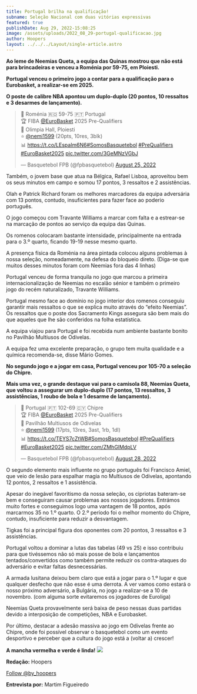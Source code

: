 ```yaml
---
title: Portugal brilha na qualificação!
subname: Seleção Nacional com duas vitórias expressivas
featured: true
publishDate: Aug 29, 2022-15:08:25
image: /assets/uploads/2022_08_29-portugal-qualificacao.jpg
author: Hoopers
layout: ../../../Layout/single-article.astro
---
```

<!--StartFragment-->

**Ao leme de Neemias Queta, a equipa das Quinas mostrou que não está para brincadeiras e venceu a Roménia por 59-75, em Ploiesti.** 

**Portugal venceu o primeiro jogo a contar para a qualificação para o Eurobasket, a realizar-se em 2025.**

**O poste de calibre NBA apontou um duplo-duplo (20 pontos, 10 ressaltos e 3 desarmes de lançamento).** 

<!--StartFragment-->

<blockquote class="twitter-tweet"><p lang="und" dir="ltr">🏀 Roménia 🇷🇴 59-75 🇵🇹 Portugal<br>🏆 FIBA <a href="https://twitter.com/EuroBasket?ref_src=twsrc%5Etfw">@EuroBasket</a> 2025 Pre-Qualifiers<br>📍 Olimpia Hall, Ploiesti<br>⭐ <a href="https://twitter.com/nemi1599?ref_src=twsrc%5Etfw">@nemi1599</a> (20pts, 10res, 3blk)<br>📊 <a href="https://t.co/LEspalm6N6">https://t.co/LEspalm6N6</a><a href="https://twitter.com/hashtag/SomosBasquetebol?src=hash&amp;ref_src=twsrc%5Etfw">#SomosBasquetebol</a> <a href="https://twitter.com/hashtag/PreQualifiers?src=hash&amp;ref_src=twsrc%5Etfw">#PreQualifiers</a> <a href="https://twitter.com/hashtag/EuroBasket2025?src=hash&amp;ref_src=twsrc%5Etfw">#EuroBasket2025</a> <a href="https://t.co/3GeMNzVGbJ">pic.twitter.com/3GeMNzVGbJ</a></p>&mdash; Basquetebol FPB (@fpbasquetebol) <a href="https://twitter.com/fpbasquetebol/status/1562858057222483971?ref_src=twsrc%5Etfw">August 25, 2022</a></blockquote> <script async src="https://platform.twitter.com/widgets.js" charset="utf-8"></script>

<!--EndFragment-->

Também, o jovem base que atua na Bélgica, Rafael Lisboa, aproveitou bem os seus minutos em campo e somou 17 pontos, 3 ressaltos e 2 assistências.

Olah e Patrick Richard foram os melhores marcadores da equipa adversária com 13 pontos, contudo, insuficientes para fazer face ao poderio português.

O jogo começou com Travante Williams a marcar com falta e a estrear-se na marcação de pontos ao serviço da equipa das Quinas. 

Os romenos colocaram bastante intensidade, principalmente na entrada para o 3.º quarto, ficando 19-19 nesse mesmo quarto. 

A presença física da Roménia na área pintada colocou alguns problemas à nossa seleção, nomeadamente, na defesa do bloqueio direto. (Diga-se que muitos desses minutos foram com Neemias fora das 4 linhas)

Portugal venceu de forma tranquila no jogo que marcou a primeira internacionalização de Neemias no escalão sénior e também o primeiro jogo do recém naturalizado, Travante Williams.

Portugal mesmo face ao domínio no jogo interior dos romenos conseguiu garantir mais ressaltos o que se explica muito através do “efeito Neemias”. Os ressaltos que o poste dos Sacramento Kings assegura são bem mais do que aqueles que lhe são conferidos na folha estatística. 

A equipa viajou para Portugal e foi recebida num ambiente bastante bonito no Pavilhão Multiusos de Odivelas. 

A equipa fez uma excelente preparação, o grupo tem muita qualidade e a química recomenda-se, disse Mário Gomes.

**No segundo jogo e a jogar em casa, Portugal venceu por 105-70 a seleção do Chipre.** 

**Mais uma vez, o grande destaque vai para o camisola 88, Neemias Queta, que voltou a assegurar um duplo-duplo (17 pontos, 13 ressaltos, 3 assistências, 1 roubo de bola e 1 desarme de lançamento). <!--StartFragment-->**[](https://twitter.com/fpbasquetebol/status/1563946957856538626?s=21)

<blockquote class="twitter-tweet"><p lang="pt" dir="ltr">🏀 Portugal 🇵🇹 102-69 🇨🇾 Chipre<br>🏆 FIBA <a href="https://twitter.com/EuroBasket?ref_src=twsrc%5Etfw">@EuroBasket</a> 2025 Pre-Qualifiers<br>📍 Pavilhão Multiusos de Odivelas<br>⭐ <a href="https://twitter.com/nemi1599?ref_src=twsrc%5Etfw">@nemi1599</a> (17pts, 13res, 3ast, 1rb, 1dl)<br>📊 <a href="https://t.co/TEYS7cZtWB">https://t.co/TEYS7cZtWB</a><a href="https://twitter.com/hashtag/SomosBasquetebol?src=hash&amp;ref_src=twsrc%5Etfw">#SomosBasquetebol</a> <a href="https://twitter.com/hashtag/PreQualifiers?src=hash&amp;ref_src=twsrc%5Etfw">#PreQualifiers</a> <a href="https://twitter.com/hashtag/EuroBasket2025?src=hash&amp;ref_src=twsrc%5Etfw">#EuroBasket2025</a> <a href="https://t.co/ZMhGlMdpLV">pic.twitter.com/ZMhGlMdpLV</a></p>&mdash; Basquetebol FPB (@fpbasquetebol) <a href="https://twitter.com/fpbasquetebol/status/1563946957856538626?ref_src=twsrc%5Etfw">August 28, 2022</a></blockquote> <script async src="https://platform.twitter.com/widgets.js" charset="utf-8"></script>

<!--EndFragment-->

O segundo elemento mais influente no grupo português foi Francisco Amiel, que veio de lesão para espalhar magia no Multiusos de Odivelas, apontando 12 pontos, 2 ressaltos e 1 assistência. 

Apesar do inegável favoritismo da nossa seleção, os cipriotas bateram-se bem e conseguiram causar problemas aos nossos jogadores. Entrámos muito fortes e conseguimos logo uma vantagem de 18 pontos, após marcarmos 35 no 1.º quarto. O 2.º período foi o melhor momento do Chipre, contudo, insuficiente para reduzir a desvantagem.

Tigkas foi a principal figura dos oponentes com 20 pontos, 3 ressaltos e 3 assistências.

Portugal voltou a dominar a lutas das tabelas (49 vs 25) e isso contribuiu para que tivéssemos não só mais posse de bola e lançamentos tentados/convertidos como também permite reduzir os contra-ataques do adversário e evitar faltas desnecessárias. 

A armada lusitana deixou bem claro que está a jogar para o 1.º lugar e que qualquer desfecho que não esse é uma derrota. A ver vamos como estará o nosso próximo adversário, a Bulgária, no jogo a realizar-se a 10 de novembro. (com alguma sorte evitaremos os jogadores de Euroliga)

Neemias Queta provavelmente será baixa de peso nessas duas partidas devido a interposição de competições, NBA e Eurobasket.

Por último, destacar a adesão massiva ao jogo em Odivelas frente ao Chipre, onde foi possível observar o basquetebol como um evento desportivo e perceber que a cultura do jogo está a (voltar a) crescer!

**A mancha vermelha e verde é linda!** ![](https://lh6.googleusercontent.com/_dLkirkX55B_rnF3qJ_kquYcCTZuh3WtQkYdbxSq-Ze0_KutE3dM3zL-F5IcgG22x49RI-w8dxxsJImqtjEfW4CPoZFQWwcLpYEy9-olgrC5muV-5XxJmvFcB22b-MOIwMbZcHiGl0AV11Y-BZWO5qg)

**Redação:** Hoopers

<a href="https://twitter.com/by_hoopers?ref_src=twsrc%5Etfw" class="twitter-follow-button" data-show-count="false">Follow @by_hoopers</a><script async src="https://platform.twitter.com/widgets.js" charset="utf-8"></script>



**Entrevista por:** Martim Figueiredo 

<!--EndFragment-->
